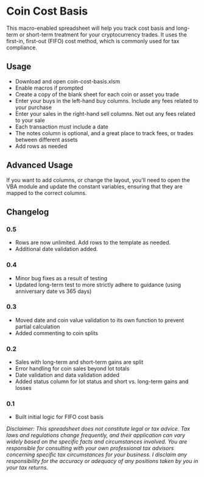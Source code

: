 # Coin Cost Basis

This macro-enabled spreadsheet will help you track cost basis and long-term or short-term treatment for your cryptocurrency trades. It uses the first-in, first-out (FIFO) cost method, which is commonly used for tax compliance.

## Usage

- Download and open coin-cost-basis.xlsm
- Enable macros if prompted
- Create a copy of the blank sheet for each coin or asset you trade
- Enter your buys in the left-hand buy columns. Include any fees related to your purchase
- Enter your sales in the right-hand sell columns. Net out any fees related to your sale
- Each transaction must include a date
- The notes column is optional, and a great place to track fees, or trades between different assets
- Add rows as needed

## Advanced Usage
If you want to add columns, or change the layout, you'll need to open the VBA module and update the constant variables, ensuring that they are mapped to the correct columns.

## Changelog

### 0.5
- Rows are now unlimited. Add rows to the template as needed.
- Additional date validation added.

### 0.4
- Minor bug fixes as a result of testing
- Updated long-term test to more strictly adhere to guidance (using anniversary date vs 365 days)

### 0.3
- Moved date and coin value validation to its own function to prevent partial calculation
- Added commenting to coin splits

### 0.2
- Sales with long-term and short-term gains are split
- Error handling for coin sales beyond lot totals
- Date validation and data validation added
- Added status column for lot status and short vs. long-term gains and losses

### 0.1
- Built initial logic for FIFO cost basis

*Disclaimer: This spreadsheet does not constitute legal or tax advice.  Tax laws and regulations change frequently, and their application can vary widely based on the specific facts and circumstances involved. You are responsible for consulting with your own professional tax advisors concerning specific tax circumstances for your business. I disclaim any responsibility for the accuracy or adequacy of any positions taken by you in your tax returns.*
